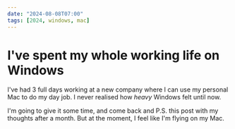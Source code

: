 ```yaml
---
date: "2024-08-08T07:00"
tags: [2024, windows, mac]
---
```


# I've spent my whole working life on Windows
<!-- truncate -->

I've had 3 full days working at a new company where I can use my personal Mac to do my day job. I never realised how _heavy_ Windows felt until now. 

I'm going to give it some time, and come back and P.S. this post with my thoughts after a month. But at the moment, I feel like I'm flying on my Mac.
